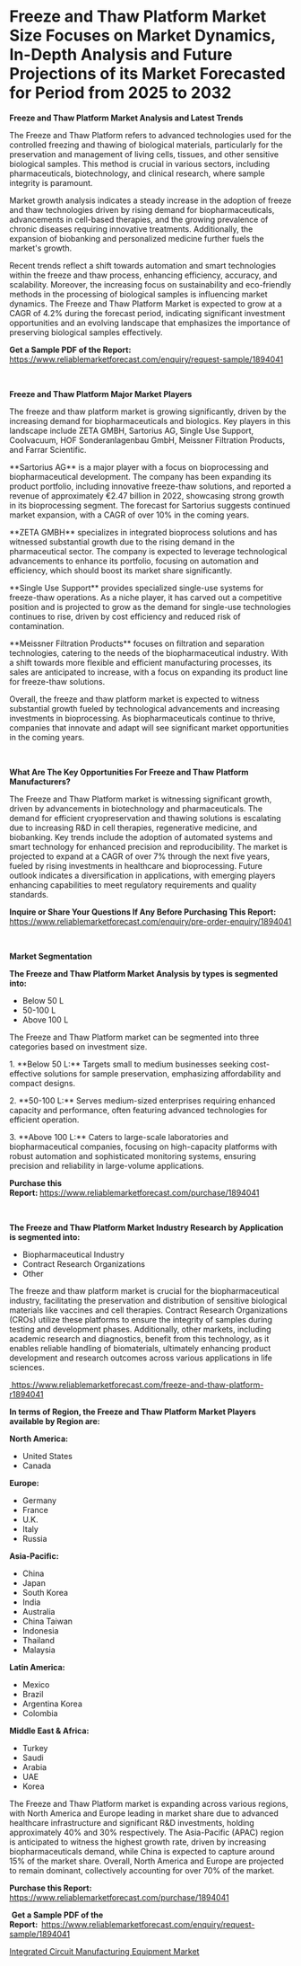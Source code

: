 <p><h1>Freeze and Thaw Platform Market Size Focuses on Market Dynamics, In-Depth Analysis and Future Projections of its Market Forecasted for Period from 2025 to 2032</h1></p><p><strong>Freeze and Thaw Platform Market Analysis and Latest Trends</strong></p>
<p><p>The Freeze and Thaw Platform refers to advanced technologies used for the controlled freezing and thawing of biological materials, particularly for the preservation and management of living cells, tissues, and other sensitive biological samples. This method is crucial in various sectors, including pharmaceuticals, biotechnology, and clinical research, where sample integrity is paramount.</p><p>Market growth analysis indicates a steady increase in the adoption of freeze and thaw technologies driven by rising demand for biopharmaceuticals, advancements in cell-based therapies, and the growing prevalence of chronic diseases requiring innovative treatments. Additionally, the expansion of biobanking and personalized medicine further fuels the market's growth.</p><p>Recent trends reflect a shift towards automation and smart technologies within the freeze and thaw process, enhancing efficiency, accuracy, and scalability. Moreover, the increasing focus on sustainability and eco-friendly methods in the processing of biological samples is influencing market dynamics. The Freeze and Thaw Platform Market is expected to grow at a CAGR of 4.2% during the forecast period, indicating significant investment opportunities and an evolving landscape that emphasizes the importance of preserving biological samples effectively.</p></p>
<p><strong>Get a Sample PDF of the Report:&nbsp;</strong> <a href="https://www.reliablemarketforecast.com/enquiry/request-sample/1894041?utm_campaign=2740&utm_medium=2&utm_source=Github&utm_content=ia&utm_term=01032025&utm_id=freeze-and-thaw-platform">https://www.reliablemarketforecast.com/enquiry/request-sample/1894041</a></p>
<p>&nbsp;</p>
<p><strong>Freeze and Thaw Platform Major Market Players</strong></p>
<p><p>The freeze and thaw platform market is growing significantly, driven by the increasing demand for biopharmaceuticals and biologics. Key players in this landscape include ZETA GMBH, Sartorius AG, Single Use Support, Coolvacuum, HOF Sonderanlagenbau GmbH, Meissner Filtration Products, and Farrar Scientific.</p><p>**Sartorius AG** is a major player with a focus on bioprocessing and biopharmaceutical development. The company has been expanding its product portfolio, including innovative freeze-thaw solutions, and reported a revenue of approximately €2.47 billion in 2022, showcasing strong growth in its bioprocessing segment. The forecast for Sartorius suggests continued market expansion, with a CAGR of over 10% in the coming years.</p><p>**ZETA GMBH** specializes in integrated bioprocess solutions and has witnessed substantial growth due to the rising demand in the pharmaceutical sector. The company is expected to leverage technological advancements to enhance its portfolio, focusing on automation and efficiency, which should boost its market share significantly.</p><p>**Single Use Support** provides specialized single-use systems for freeze-thaw operations. As a niche player, it has carved out a competitive position and is projected to grow as the demand for single-use technologies continues to rise, driven by cost efficiency and reduced risk of contamination.</p><p>**Meissner Filtration Products** focuses on filtration and separation technologies, catering to the needs of the biopharmaceutical industry. With a shift towards more flexible and efficient manufacturing processes, its sales are anticipated to increase, with a focus on expanding its product line for freeze-thaw solutions.</p><p>Overall, the freeze and thaw platform market is expected to witness substantial growth fueled by technological advancements and increasing investments in bioprocessing. As biopharmaceuticals continue to thrive, companies that innovate and adapt will see significant market opportunities in the coming years.</p></p>
<p>&nbsp;</p>
<p><strong>What Are The Key Opportunities For Freeze and Thaw Platform Manufacturers?</strong></p>
<p><p>The Freeze and Thaw Platform market is witnessing significant growth, driven by advancements in biotechnology and pharmaceuticals. The demand for efficient cryopreservation and thawing solutions is escalating due to increasing R&D in cell therapies, regenerative medicine, and biobanking. Key trends include the adoption of automated systems and smart technology for enhanced precision and reproducibility. The market is projected to expand at a CAGR of over 7% through the next five years, fueled by rising investments in healthcare and bioprocessing. Future outlook indicates a diversification in applications, with emerging players enhancing capabilities to meet regulatory requirements and quality standards.</p></p>
<p><strong>Inquire or Share Your Questions If Any Before Purchasing This Report:</strong> <a href="https://www.reliablemarketforecast.com/enquiry/pre-order-enquiry/1894041?utm_campaign=2740&utm_medium=2&utm_source=Github&utm_content=ia&utm_term=01032025&utm_id=freeze-and-thaw-platform">https://www.reliablemarketforecast.com/enquiry/pre-order-enquiry/1894041</a></p>
<p>&nbsp;</p>
<p><strong>Market Segmentation</strong></p>
<p><strong>The Freeze and Thaw Platform Market Analysis by types is segmented into:</strong></p>
<p><ul><li>Below 50 L</li><li>50-100 L</li><li>Above 100 L</li></ul></p>
<p><p>The Freeze and Thaw Platform market can be segmented into three categories based on investment size. </p><p>1. **Below 50 L:** Targets small to medium businesses seeking cost-effective solutions for sample preservation, emphasizing affordability and compact designs.  </p><p>2. **50-100 L:** Serves medium-sized enterprises requiring enhanced capacity and performance, often featuring advanced technologies for efficient operation.  </p><p>3. **Above 100 L:** Caters to large-scale laboratories and biopharmaceutical companies, focusing on high-capacity platforms with robust automation and sophisticated monitoring systems, ensuring precision and reliability in large-volume applications.</p></p>
<p><strong>Purchase this Report:&nbsp;</strong><a href="https://www.reliablemarketforecast.com/purchase/1894041?utm_campaign=2740&utm_medium=2&utm_source=Github&utm_content=ia&utm_term=01032025&utm_id=freeze-and-thaw-platform">https://www.reliablemarketforecast.com/purchase/1894041</a></p>
<p>&nbsp;</p>
<p><strong>The Freeze and Thaw Platform Market Industry Research by Application is segmented into:</strong></p>
<p><ul><li>Biopharmaceutical Industry</li><li>Contract Research Organizations</li><li>Other</li></ul></p>
<p><p>The freeze and thaw platform market is crucial for the biopharmaceutical industry, facilitating the preservation and distribution of sensitive biological materials like vaccines and cell therapies. Contract Research Organizations (CROs) utilize these platforms to ensure the integrity of samples during testing and development phases. Additionally, other markets, including academic research and diagnostics, benefit from this technology, as it enables reliable handling of biomaterials, ultimately enhancing product development and research outcomes across various applications in life sciences.</p></p>
<p><a href="https://www.reliablemarketforecast.com/freeze-and-thaw-platform-r1894041?utm_campaign=2740&utm_medium=2&utm_source=Github&utm_content=ia&utm_term=01032025&utm_id=freeze-and-thaw-platform">&nbsp;https://www.reliablemarketforecast.com/freeze-and-thaw-platform-r1894041</a></p>
<p><strong>In terms of Region, the Freeze and Thaw Platform Market Players available by Region are:</strong></p>
<p>
    <p> <strong> North America: </strong>
        <ul>
            <li>United States</li>
            <li>Canada</li>
        </ul>
        </p> 
    <p> <strong> Europe: </strong>
        <ul>
            <li>Germany</li>
            <li>France</li>
            <li>U.K.</li>
            <li>Italy</li>
            <li>Russia</li>
        </ul>
        </p> 
    <p> <strong> Asia-Pacific: </strong>
        <ul>
            <li>China</li>
            <li>Japan</li>
            <li>South Korea</li>
            <li>India</li>
            <li>Australia</li>
            <li>China Taiwan</li>
            <li>Indonesia</li>
            <li>Thailand</li>
            <li>Malaysia</li>
        </ul>
        </p> 
    <p> <strong> Latin America: </strong>
        <ul>
            <li>Mexico</li>
            <li>Brazil</li>
            <li>Argentina Korea</li>
            <li>Colombia</li>
        </ul>
        </p> 
    <p> <strong> Middle East & Africa: </strong>
        <ul>
            <li>Turkey</li>
            <li>Saudi</li>
            <li>Arabia</li>
            <li>UAE</li>
            <li>Korea</li>
        </ul>
    </p>
    </p>
<p><p>The Freeze and Thaw Platform market is expanding across various regions, with North America and Europe leading in market share due to advanced healthcare infrastructure and significant R&D investments, holding approximately 40% and 30% respectively. The Asia-Pacific (APAC) region is anticipated to witness the highest growth rate, driven by increasing biopharmaceuticals demand, while China is expected to capture around 15% of the market share. Overall, North America and Europe are projected to remain dominant, collectively accounting for over 70% of the market.</p></p>
<p><strong>Purchase this Report: </strong><a href="https://www.reliablemarketforecast.com/purchase/1894041?utm_campaign=2740&utm_medium=2&utm_source=Github&utm_content=ia&utm_term=01032025&utm_id=freeze-and-thaw-platform">https://www.reliablemarketforecast.com/purchase/1894041</a></p>
<p>&nbsp;<strong>Get a Sample PDF of the Report:&nbsp;&nbsp;</strong><a href="https://www.reliablemarketforecast.com/enquiry/request-sample/1894041?utm_campaign=2740&utm_medium=2&utm_source=Github&utm_content=ia&utm_term=01032025&utm_id=freeze-and-thaw-platform">https://www.reliablemarketforecast.com/enquiry/request-sample/1894041</a></p>
<p><strong></strong></p>
<p><p><a href="https://github.com/xtysizov/Market-Research-Report-List-1/blob/main/integrated-circuit-manufacturing-equipment-market.md?utm_campaign=2740&utm_medium=2&utm_source=Github&utm_content=ia&utm_term=01032025&utm_id=freeze-and-thaw-platform">Integrated Circuit Manufacturing Equipment Market</a></p></p>